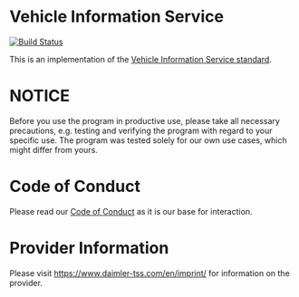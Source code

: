 # Vehicle Information Service

[![Build Status](https://travis-ci.org/Daimler/vehicle-information-service.svg?branch=master)](https://travis-ci.org/Daimler/vehicle-information-service)

This is an implementation of the [Vehicle Information Service standard](https://w3c.github.io/automotive/vehicle_data/vehicle_information_service.html).

# NOTICE

Before you use the program in productive use, please take all necessary precautions,
e.g. testing and verifying the program with regard to your specific use.
The program was tested solely for our own use cases, which might differ from yours.

# Code of Conduct

Please read our [Code of Conduct](https://github.com/Daimler/daimler-foss/blob/master/CODE_OF_CONDUCT.md) as it is our base for interaction.

# Provider Information

Please visit <https://www.daimler-tss.com/en/imprint/> for information on the provider.
